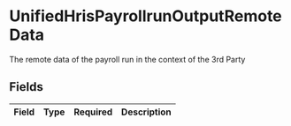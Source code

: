# UnifiedHrisPayrollrunOutputRemoteData

The remote data of the payroll run in the context of the 3rd Party


## Fields

| Field       | Type        | Required    | Description |
| ----------- | ----------- | ----------- | ----------- |